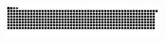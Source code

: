 ![Snake animation](https://github.com/susanalexiaa/susanalexiaa/blob/output/github-contribution-grid-snake.svg)
